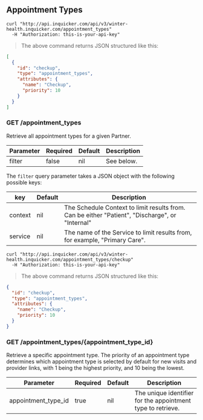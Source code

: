 ## Appointment Types

```shell
curl "http://api.inquicker.com/api/v3/winter-health.inquicker.com/appointment_types"
  -H "Authorization: this-is-your-api-key"
```

> The above command returns JSON structured like this:

```json
[
  {
    "id": "checkup",
    "type": "appointment_types",
    "attributes": {
      "name": "Checkup",
      "priority": 10
    }
  }
]
```

### GET /appointment_types

Retrieve all appointment types for a given Partner.

Parameter | Required | Default | Description
--------- | -------- | ------- | -----------
filter | false | nil | See below.

The `filter` query parameter takes a JSON object with the following possible keys:

key | Default | Description
--------- | ------- | -----------
context | nil | The Schedule Context to limit results from. Can be either "Patient", "Discharge", or "Internal"
service | nil | The name of the Service to limit results from, for example, "Primary Care".

```shell
curl "http://api.inquicker.com/api/v3/winter-health.inquicker.com/appointment_types/checkup"
  -H "Authorization: this-is-your-api-key"
```

> The above command returns JSON structured like this:

```json
{
  "id": "checkup",
  "type": "appointment_types",
  "attributes": {
    "name": "Checkup",
    "priority": 10
  }
}
```

### GET /appointment_types/{appointment_type_id}

Retrieve a specific appointment type. The priority of an appointment type determines which appointment type is selected by default for new visits and provider links, with 1 being the highest priority, and 10 being the lowest.

Parameter | Required | Default | Description
--------- | -------- | ------- | -----------
appointment_type_id | true | nil | The unique identifier for the appointment type to retrieve.
